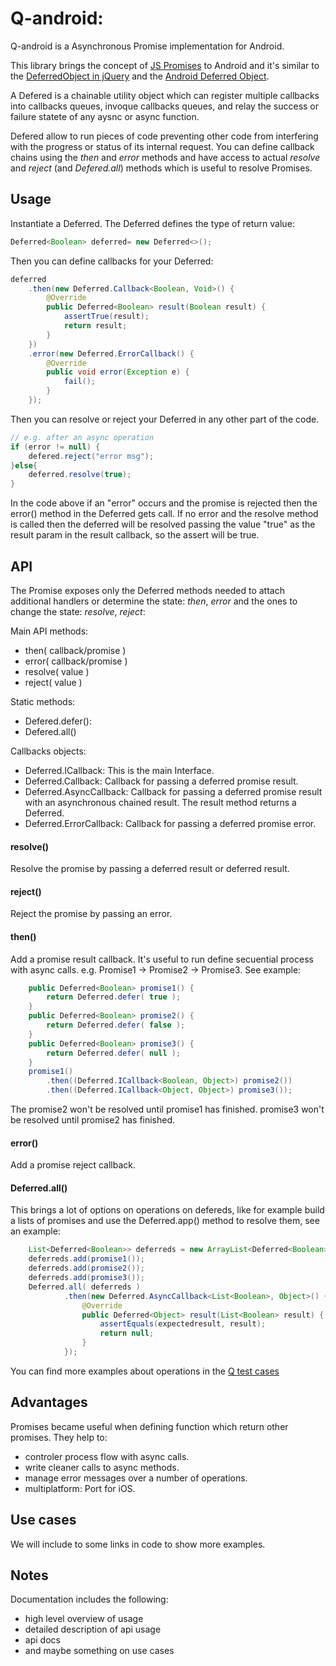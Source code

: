 # Q-android: 

Q-android is a Asynchronous Promise implementation for Android.

This library brings the concept of [JS Promises](https://developer.mozilla.org/en-US/docs/Mozilla/JavaScript_code_modules/Promise.jsm/Promise#Constructor) to Android and it's similar to the [DeferredObject in jQuery](http://api.jquery.com/category/deferred-object/) and the [Android Deferred Object](https://github.com/CodeAndMagic/android-deferred-object).

A Defered is a chainable utility object which can register multiple callbacks into callbacks queues, invoque callbacks queues, and relay the success or failure statete of any aysnc or async function. 

Defered allow to run pieces of code preventing other code from interfering with the progress or status of its internal request. You can define callback chains using the *then* and *error* methods and have access to actual *resolve* and  *reject* (and *Defered.all*) methods which is useful to resolve Promises.

## Usage

Instantiate a Deferred. The Deferred defines the type of return value:
```java
Deferred<Boolean> deferred= new Deferred<>();
```
Then you can define callbacks for your Deferred: 
```java        
deferred
    .then(new Deferred.Callback<Boolean, Void>() {
        @Override
        public Deferred<Boolean> result(Boolean result) {
            assertTrue(result);
            return result;
        }
    })
    .error(new Deferred.ErrorCallback() {
        @Override
        public void error(Exception e) {
            fail();
        }
    });
```
Then you can resolve or reject your Deferred in any other part of the code.
```java
// e.g. after an async operation
if (error != null) {
    defered.reject("error msg");
}else{
    deferred.resolve(true);
}
```
In the code above if an "error" occurs and the promise is rejected then the error() method in the Deferred gets call. If no error and the resolve method is called then the deferred will be resolved passing the value "true" as the result param in the result callback, so the assert will be true.

## API
The Promise exposes only the Deferred methods needed to attach additional handlers or determine the state: *then*, *error* and the ones to change the state: *resolve*, *reject*:

Main API methods:
* then( callback/promise )
* error( callback/promise )
* resolve( value )
* reject( value )

Static methods:
* Defered.defer(): 
* Defered.all()

Callbacks objects:
* Deferred.ICallback: This is the main Interface.
* Deferred.Callback: Callback for passing a deferred promise result.
* Deferred.AsyncCallback: Callback for passing a deferred promise result with an asynchronous chained result. The result method returns a Deferred.
* Deferred.ErrorCallback: Callback for passing a deferred promise error. 

#### resolve()
Resolve the promise by passing a deferred result or deferred result.

#### reject()
Reject the promise by passing an error.

#### then()
Add a promise result callback. It's useful to run define secuential process with async calls. e.g. Promise1 -> Promise2 -> Promise3. See example: 
```java
    public Deferred<Boolean> promise1() {
        return Deferred.defer( true );
    }
    public Deferred<Boolean> promise2() {
        return Deferred.defer( false );
    }
    public Deferred<Boolean> promise3() { 
        return Deferred.defer( null );
    }
    promise1()
        .then((Deferred.ICallback<Boolean, Object>) promise2())
        .then((Deferred.ICallback<Object, Object>) promise3());    
```
The promise2 won't be resolved until promise1 has finished. promise3 won't be resolved until promise2 has finished.

#### error()
Add a promise reject callback.

#### Deferred.all()
This brings a lot of options on operations on defereds, like for example build a lists of promises and use the Deferred.app() method to resolve them, see an example:
```java
    List<Deferred<Boolean>> deferreds = new ArrayList<Deferred<Boolean>>();
    deferreds.add(promise1());
    deferreds.add(promise2());
    deferreds.add(promise3());
    Deferred.all( deferreds )
            .then(new Deferred.AsyncCallback<List<Boolean>, Object>() {
                @Override
                public Deferred<Object> result(List<Boolean> result) {
                    assertEquals(expectedresult, result);
                    return null;
                }
            });
```

You can find more examples about operations in the [Q test cases](https://github.com/innerfunction/Q-android/tree/master/src/androidTest/java/q/innerfunction/com/test)

## Advantages
Promises became useful when defining function which return other promises. They help to:
* controler process flow with async calls.
* write cleaner calls to async methods. 
* manage error messages over a number of operations.
* multiplatform: Port for iOS.

## Use cases
We will include to some links in code to show more examples.

## Notes
Documentation includes the following:
* high level overview of usage
* detailed description of api usage
* api docs
* and maybe something on use cases
